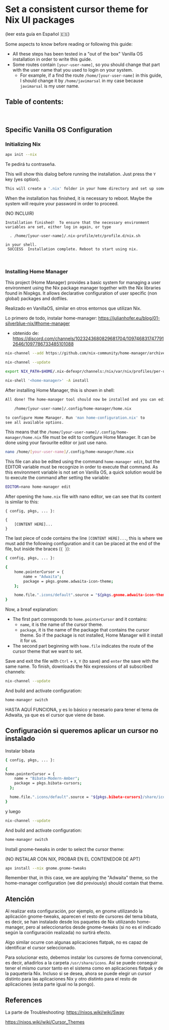 # Set a consistent cursor theme for Nix UI packages

(leer esta guía en Español 🇪🇸)

Some aspects to know before reading or following this guide:
- All these steps has been tested in a "out of the box" Vanilla OS installation in order to write this guide.
- Some routes contain `[your-user-name]`, so you should change that part with the user name that you used to login on your system.
    - For example, if a find the route `/home/[your-user-name]` in this guide, I should change it by `/home/javimarsal` in my case because `javimarsal` is my user name.

Table of contents:
-

<br />

## Specific Vanilla OS Configuration

### Initializing Nix

```bash
apx init --nix
```
Te pedirá tu contraseña.

This will show this dialog before running the installation. Just press the `Y` key (yes option).

```bash
This will create a '.nix' folder in your home directory and set up some SystemD units to mount that folder at /nix before running the installation. Confirm 'y' to continue. [y/N]:
```

When the installation has finished, it is necessary to reboot. Maybe the system will require your password in order to proceed.

(NO INCLUIR)
```
Installation finished!  To ensure that the necessary environment
variables are set, either log in again, or type

  . /home/[your-user-name]/.nix-profile/etc/profile.d/nix.sh

in your shell.
 SUCCESS  Installation complete. Reboot to start using nix.
```

<br />

### Installing Home Manager
This project (Home Manager) provides a basic system for managing a user environment using the Nix package manager together with the Nix libraries found in Nixpkgs. It allows declarative configuration of user specific (non global) packages and dotfiles.

Realizado en VanillaOS, similar en otros entornos que utilizan Nix.

Lo primero de todo, instalar home-manager: https://julianhofer.eu/blog/01-silverblue-nix/#home-manager
- obtenido de: https://discord.com/channels/1023243680829681704/1097468317477912646/1097786733485101088

```bash
nix-channel --add https://github.com/nix-community/home-manager/archive/master.tar.gz home-manager
```

```bash
nix-channel --update
```

```bash
export NIX_PATH=$HOME/.nix-defexpr/channels:/nix/var/nix/profiles/per-user/root/channels${NIX_PATH:+:$NIX_PATH}
```

```bash
nix-shell '<home-manager>' -A install
```

After installing Home Manager, this is shown in shell:

```bash
All done! The home-manager tool should now be installed and you can edit

    /home/[your-user-name]/.config/home-manager/home.nix

to configure Home Manager. Run 'man home-configuration.nix' to
see all available options.
```

This means that the `/home/[your-user-name]/.config/home-manager/home.nix` file must be edit to configure Home Manager. It can be done using your favourite editor or just use nano.

```bash
nano /home/[your-user-name]/.config/home-manager/home.nix
```

This file can also be edited using the command `home-manager edit`, but the EDITOR variable must be recognize in order to execute that command. As this environment variable is not set on Vanilla OS, a quick solution would be to execute the command after setting the variable:

```bash
EDITOR=nano home-manager edit
```

After opening the `home.nix` file with nano editor, we can see that its content is similar to this:

```
{ config, pkgs, ... }:

{
    [CONTENT HERE]...
}
```

The last piece of code contains the line `[CONTENT HERE]...`, this is where we must add the following configuration and it can be placed at the end of the file, but inside the braces (`{ }`):

```bash
{ config, pkgs, ... }:

{
    home.pointerCursor = {
        name = "Adwaita";
        package = pkgs.gnome.adwaita-icon-theme;
    };

    home.file.".icons/default".source = "${pkgs.gnome.adwaita-icon-theme}/share/icons/Adwaita";
}
```

Now, a breaf explanation:
- The first part corresponds to `home.pointerCursor` and it contains:
    - `name`, it is the name of the cursor theme.
    - `package`, it is the name of the package that contains the cursor theme. So if the package is not installed, Home Manager will it install it for us.
- The second part beginning with `home.file` indicates the route of the cursor theme that we want to set.

Save and exit the file with `Ctrl` + `X`, `Y` (to save) and `enter` the save with the same name. To finish, downloads  the  Nix  expressions of all subscribed channels:
```bash
nix-channel --update
```

And build and activate configuration:
```bash
home-manager switch
```

HASTA AQUÍ FUNCIONA, y es lo básico y necesario para tener el tema de Adwaita, ya que es el cursor que viene de base.

## Configuración si queremos aplicar un cursor no instalado

Instalar bibata

```bash
{ config, pkgs, ... }:

{
home.pointerCursor = {
    name = "Bibata-Modern-Amber";
    package = pkgs.bibata-cursors;
  };

  home.file.".icons/default".source = "${pkgs.bibata-cursors}/share/icons/Bibata-Modern-Amber";
}
```

y luego
```bash
nix-channel --update
```

And build and activate configuration:
```bash
home-manager switch
```

Install gnome-tweaks in order to select the cursor theme:

(NO INSTALAR CON NIX, PROBAR EN EL CONTENEDOR DE APT)
```bash
apx install --nix gnome.gnome-tweaks
```

Remember that, in this case, we are applying the "Adwaita" theme, so the home-manager configuration (we did previously) should contain that theme.

## Atención

Al realizar esta configuración, por ejemplo, en gnome utilizando la aplicación gnome-tweaks, aparecen el resto de cursores del tema bibata, es decir, se han instalado desde los paquetes de Nix utilizando home-manager, pero al seleccionarlos desde gnome-tweaks (si no es el indicado según la configuración realizada) no surtirá efecto.

Algo similar ocurre con algunas aplicaciones flatpak, no es capaz de identificar el cursor seleccionado.

Para solucionar esto, debemos instalar los cursores de forma convencional, es decir, añadirlos a la carpeta `/usr/share/icons`. Así se puede conseguir tener el mismo cursor tanto en el sistema como en aplicaciones flatpak y de la paquetería Nix. Incluso si se desea, ahora se puede elegir un cursor distinto para las aplicaciones Nix y otro distinto para el resto de aplicaciones (esta parte igual no la pongo).


## References

La parte de Troubleshooting: https://nixos.wiki/wiki/Sway

https://nixos.wiki/wiki/Cursor_Themes